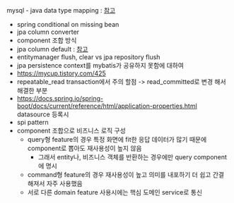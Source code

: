  mysql - java data type mapping : [참고](https://dev.mysql.com/doc/connector-j/en/connector-j-reference-type-conversions.html)
- spring conditional on missing bean 
- jpa column converter
- component 조합 방식
- jpa column default : [참고](https://gksdudrb922.tistory.com/279)
- entitymanager flush, clear vs jpa repository flush
- jpa persistence context를 mybatis가 공유하지 못함에 대하여
- https://mycup.tistory.com/425 
- repeatable_read transaction에서 주의 할점 -> read_committed로 변경 해서 해결한 부분
- https://docs.spring.io/spring-boot/docs/current/reference/html/application-properties.html datasource 등록시
- spi pattern
- component 조합으로 비즈니스 로직 구성
	- query형 feature의 경우 특정 화면에 fit한 응답 데이터가 많기 때문에 component로 뽑아도 재사용성이 높지 않음
		- 그래서 entity나, 비즈니스 객체를 반환하는 경우에만 query component에 명시
	- command형 feature의 경우 재사용성이 높고 의미를 내포하기 더 쉽고 간결해져서 자주 사용했음
	-  서로 다른 domain feature 사용시에는 핵심 도메인 service로 통신